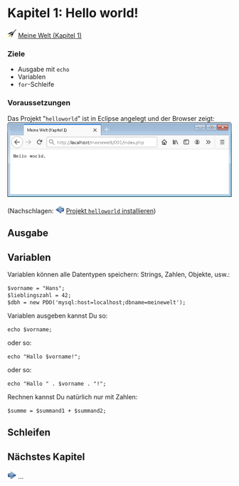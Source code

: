 Kapitel 1: Hello world!
=======================

![](media/action_20px.png)
[Meine Welt (Kapitel 1)](http://localhost/meinewelt/001/index.php)

### Ziele
* Ausgabe mit `echo`
* Variablen
* `for`-Schleife

### Voraussetzungen
Das Projekt "`helloworld`" ist in Eclipse angelegt und der Browser zeigt:  
![](media/help_initial_screen.png)

(Nachschlagen: ![](media/backward-icon_20px.png) [Projekt `helloworld` installieren](install.md))

## Ausgabe

 

## Variablen

Variablen können alle Datentypen speichern: Strings, Zahlen, Objekte, usw.:

    $vorname = "Hans";
    $lieblingszahl = 42;
    $dbh = new PDO('mysql:host=localhost;dbname=meinewelt');

Variablen ausgeben kannst Du so:

    echo $vorname;

oder so:

    echo "Hallo $vorname!";

oder so:

    echo "Hallo " . $vorname . "!";

Rechnen kannst Du natürlich nur mit Zahlen:

    $summe = $summand1 + $summand2;

## Schleifen


## Nächstes Kapitel
![](media/forward-icon_20px.png)
...

